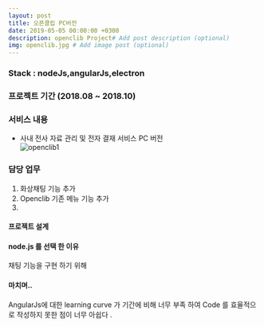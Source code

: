 ```yaml
---
layout: post
title: 오픈클립 PC버전 
date: 2019-05-05 00:00:00 +0300
description: openclib Project# Add post description (optional)
img: openclib.jpg # Add image post (optional)
---
```

### Stack : nodeJs,angularJs,electron
### 프로젝트 기간 (2018.08 ~ 2018.10)
### 서비스 내용
- 사내 전사 자료 관리 및 전자 결재 서비스 PC 버전  
![openclib1]({{site.baseurl}}/assets/img/openclib1.jpg)    

### 담당 업무    
1. 화상채팅 기능 추가
2. Openclib 기존 메뉴 기능 추가
3. 

#### 프로젝트 설계 
#### node.js 를 선택 한 이유
채팅 기능을 구현 하기 위해 

#### 마치며..
AngularJs에 대한 learning curve 가 기간에 비해 너무 부족 하여 Code 를 효율적으로 작성하지 못한 점이 너무 아쉽다 .

